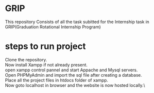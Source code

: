 # GRIP

This repository Consists of all the task subitted for the Internship task in GRIP(Graduation Rotational Internship Program)

# steps to run project
Clone the repository.\
Now install Xampp if not already present.\
open xampp control pannel and start Appache and Mysql servers.\
Open PHPMyAdmin and import the sql file after creating a database.\
Place all the project files in htdocs folder of xampp.\
Now goto localhost in browser and the website is now hosted locally.\

